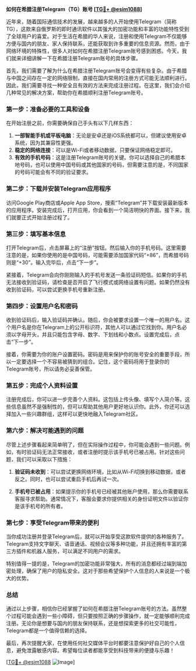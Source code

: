 **如何在希腊注册Telegram（TG）账号 [[TG💪+ @esim1088](https://t.me/s/esim1088)]**

近年来，随着国际通信技术的发展，越来越多的人开始使用Telegram（简称TG），这款来自俄罗斯的即时通讯软件以其强大的加密功能和丰富的功能特性受到了全球用户的喜爱。对于生活在希腊的华人来说，注册和使用Telegram不仅能够方便与国内的朋友、家人保持联系，还能获取到许多重要的信息资源。然而，由于网络环境的特殊性，很多人对如何在希腊注册Telegram账号感到困惑。今天，我们就来详细讲解一下在希腊注册Telegram账号的具体步骤。

首先，我们需要了解为什么在希腊注册Telegram账号会变得有些复杂。由于希腊与中国之间存在一定的网络限制，直接在国内常用的注册方式可能无法顺利进行。因此，我们需要寻找一种安全且有效的方法来完成注册过程。在这里，我们会介绍几种常见的解决方案，帮助你在希腊顺利注册Telegram账号。

### **第一步：准备必要的工具和设备**

在开始注册之前，你需要确保自己手头有以下几样东西：

1. **一部智能手机或平板电脑**：无论是安卓还是iOS系统都可以，但建议使用安卓系统，因为其兼容性更强。
2. **稳定的网络连接**：可以是Wi-Fi或者移动数据，只要保证网络稳定即可。
3. **有效的手机号码**：这是注册Telegram账号的关键。你可以选择自己的希腊本地号码，也可以使用中国号码或其他国家的号码，但需要注意的是，不同国家的号码可能会有不同的验证要求。

### **第二步：下载并安装Telegram应用程序**

访问Google Play商店或Apple App Store，搜索“Telegram”并下载安装最新版本的应用程序。安装完成后，打开应用，你会看到一个简洁明快的界面。接下来，我们就要正式开始注册过程了。

### **第三步：填写基本信息**

打开Telegram后，点击屏幕上的“注册”按钮。然后输入你的手机号码。这里需要注意的是，如果你使用的是中国号码，可能需要添加国家代码“+86”，而希腊号码则是“+30”。输入完毕后，点击“下一步”。

紧接着，Telegram会向你刚刚输入的手机号发送一条验证码短信。如果你的手机无法接收到验证码，请检查是否开启了飞行模式或网络设置有问题。如果仍然没有收到验证码，可以尝试更换手机号重新注册。

### **第四步：设置用户名和密码**

收到验证码后，输入验证码并确认。随后，你会被要求设置一个唯一的用户名。这个用户名是你在Telegram上的公开标识符，其他人可以通过它找到你。用户名必须以字母开头，并且只能包含字母、数字、下划线和小数点。设置完成后，点击“下一步”。

接着，你需要为你的账户设置密码。密码是用来保护你的账号安全的重要手段，所以一定要选择一个不容易被猜到的组合。记住，这个密码将用于登录你的Telegram账号，所以请务必妥善保管。

### **第五步：完成个人资料设置**

注册完成后，你可以进一步完善个人资料。这包括上传头像、填写个人简介等。这些信息虽然不是强制性的，但可以帮助其他用户更好地认识你。此外，你还可以选择加入一些兴趣群组，这样可以更快地融入Telegram社区。

### **第六步：解决可能遇到的问题**

尽管上述步骤看起来简单明了，但在实际操作过程中，你可能会遇到一些问题。例如，有时验证码无法正常接收，或者注册时提示该手机号已被占用。针对这些问题，我们可以采取以下措施：

1. **验证码未收到**：可以尝试更换网络环境，比如从Wi-Fi切换到移动数据，或者反之。同时，也可以尝试重启手机后再试一次。
   
2. **手机号已被占用**：如果提示你的手机号已经被其他账户使用，那么你需要联系客服寻求帮助。通常情况下，客服会要求你提供相关的身份证明文件以验证你是该手机号的所有者。

### **第七步：享受Telegram带来的便利**

当你成功注册并登录Telegram后，就可以开始享受这款软件提供的各种服务了。Telegram支持文字聊天、语音通话、视频会议等多种功能，并且还拥有丰富的第三方插件和机器人服务，可以满足不同用户的需求。

特别值得一提的是，Telegram的加密功能非常强大，所有的消息都经过端到端加密处理，确保了用户的隐私安全。这对于那些希望保护个人信息的人来说是一个极大的优势。

### **总结**

通过以上步骤，相信你已经掌握了如何在希腊注册Telegram账号的方法。虽然整个过程可能会遇到一些小障碍，但只要按照正确的步骤操作，就一定能够顺利完成注册。无论你是想要与国内的朋友保持联系，还是想探索更多的社交可能性，Telegram都是一个值得信赖的选择。

最后，再次提醒大家，在使用任何社交媒体平台时都要注意保护好自己的个人信息，避免泄露敏感内容。希望每位读者都能享受到科技带来的便捷与乐趣！

[[TG💪+ @esim1088](https://t.me/s/esim1088) ![Image](https://i.postimg.cc/4NQfJmqS/Snipaste-2025-05-13-00-14-12.png)]